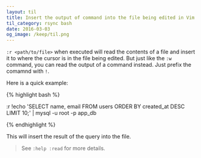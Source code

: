 ```yaml
---
layout: til
title: Insert the output of command into the file being edited in Vim
til_category: rsync bash
date: 2016-03-03
og_image: /keep/til.png
---
```


`:r <path/to/file>` when executed will read the contents of a file and insert it to where the cursor is in the file being edited. But just like the `:w` command, you can read the output of a command instead. Just prefix the comamnd with `!`.

Here is a quick example:

{% highlight bash %}

:r !echo 'SELECT name, email FROM users ORDER BY created_at DESC LIMIT 10;' | mysql -u root -p app_db

{% endhighlight %}

This will insert the result of the query into the file.

> See `:help :read` for more details.
